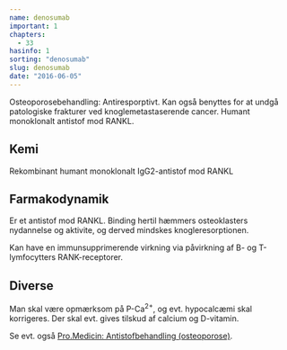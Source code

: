 ```yaml
---
name: denosumab
important: 1
chapters:
  - 33
hasinfo: 1
sorting: "denosumab"
slug: denosumab
date: "2016-06-05"
---
```


Osteoporosebehandling: Antiresporptivt. Kan også benyttes for at undgå
patologiske frakturer ved knoglemetastaserende cancer. Humant monoklonalt
antistof mod RANKL.

## Kemi

Rekombinant humant monoklonalt IgG2-antistof mod RANKL

## Farmakodynamik

Er et antistof mod RANKL. Binding hertil hæmmers osteoklasters nydannelse og
aktivite, og derved mindskes knogleresorptionen.

Kan have en immunsupprimerende virkning via påvirkning af B- og T-lymfocytters
RANK-receptorer.

## Diverse

Man skal være opmærksom på P-Ca<sup>2+</sup>, og evt. hypocalcæmi skal
korrigeres. Der skal evt. gives tilskud af calcium og D-vitamin.

Se evt. også
<a href="https://pro.medicin.dk/Laegemiddelgrupper/Grupper/318083#a000" target="_blank">Pro.Medicin:
Antistofbehandling (osteoporose)</a>.
